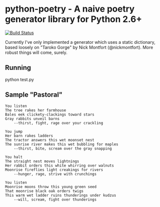 # python-poetry - A naive poetry generator library for Python 2.6+
[![Build Status](https://secure.travis-ci.org/dalanhurst/python-poetry.png)](http://travis-ci.org/dalanhurst/python-poetry)

Currently I've only implemented a generator which uses a static dictionary, based loosely on "Taroko Gorge" by
Nick Montfort (@nickmontfort). More robust things will come, surely.

## Running
python test.py

## Sample "Pastoral"

    You listen
    The tree rakes her farmhouse
    Bales eek clickety-clackings toward stars
    Gray rabbits unveil barns
        --thirst, fight, rage over your crackling

    You jump
    Her barn rakes ladders
    The tractor answers this wet moonset nest
    The sunrise river makes this wet bubbling for maples
        --thirst, bite, scream over the gray snapping

    You halt
    The straight nest moves lightnings
    Her rabbit orders this white whirring over walnuts
    Moonrise fireflies light creakings for rivers
        --hunger, rage, strive with crunchings

    You listen
    Moonrise moons throw this young green seed
    That moonrise black oak orders twigs
    This warm wet ladder ruins thunderings under kudzus
        --will, scream, fight over thunderings